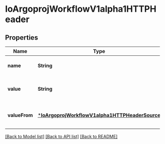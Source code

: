 # IoArgoprojWorkflowV1alpha1HTTPHeader


## Properties
Name | Type | Description | Notes
------------ | ------------- | ------------- | -------------
**name** | **String** |  | [default to nothing]
**value** | **String** |  | [optional] [default to nothing]
**valueFrom** | [***IoArgoprojWorkflowV1alpha1HTTPHeaderSource**](IoArgoprojWorkflowV1alpha1HTTPHeaderSource.md) |  | [optional] [default to nothing]


[[Back to Model list]](../README.md#models) [[Back to API list]](../README.md#api-endpoints) [[Back to README]](../README.md)


